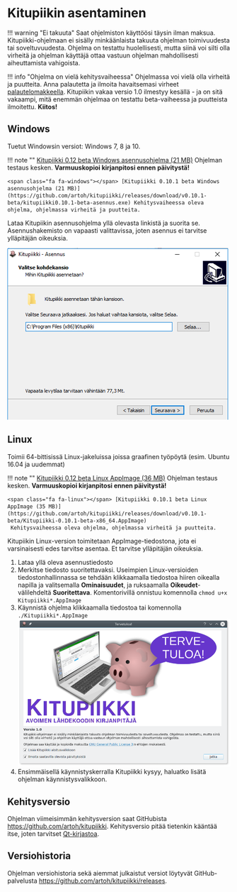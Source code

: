 # Kitupiikin asentaminen

!!! warning "Ei takuuta"
    Saat ohjelmiston käyttöösi täysin ilman maksua.
    Kitupiikki-ohjelmaan ei sisälly minkäänlaista takuuta ohjelman toimivuudesta tai soveltuvuudesta. Ohjelma on testattu huolellisesti, mutta siinä voi silti olla virheitä ja ohjelman käyttäjä ottaa vastuun ohjelman mahdollisesti aiheuttamista vahigoista.

!!! info "Ohjelma on vielä kehitysvaiheessa"
    Ohjelmassa voi vielä olla virheitä ja puutteita.
    Anna palautetta ja ilmoita havaitsemasi virheet [palautelomakkeella](https://form.jotformeu.com/73283959099374).
    Kitupiikin vakaa versio 1.0 ilmestyy kesällä - ja on sitä vakaampi, mitä enemmän ohjelmaa on testattu beta-vaiheessa ja puutteista ilmoitettu. **Kiitos!**

## Windows

Tuetut Windowsin versiot: Windows 7, 8 ja 10.

!!! note ""
    <span class="fa fa-windows"></span> [Kitupiikki 0.12 beta Windows asennusohjelma (21 MB)](https://github.com/artoh/kitupiikki/releases/download/v0.12.0-beta/kitupiikki0.12-beta-asennus.exe) <span class="fa fa-exclamation-triangle"></span> Ohjelman testaus kesken. **Varmuuskopioi kirjanpitosi ennen päivitystä!**

    <span class="fa fa-windows"></span> [Kitupiikki 0.10.1 beta Windows asennusohjelma (21 MB)](https://github.com/artoh/kitupiikki/releases/download/v0.10.1-beta/kitupiikki0.10.1-beta-asennus.exe) Kehitysvaiheessa oleva ohjelma, ohjelmassa virheitä ja puutteita.

Lataa Kitupiikin asennusohjelma yllä olevasta linkistä ja suorita se. Asennushakemisto on vapaasti valittavissa, joten asennus ei tarvitse ylläpitäjän oikeuksia.

![](images/asennus_hakemisto.png)

## Linux

Toimii 64-bittisissä Linux-jakeluissa joissa graafinen työpöytä (esim. Ubuntu 16.04 ja uudemmat)

!!! note ""
    <span class="fa fa-linux"></span> [Kitupiikki 0.12 beta Linux AppImage (36 MB)](https://github.com/artoh/kitupiikki/releases/download/v0.12.0-beta/Kitupiikki-0.12-beta-x86_64.AppImage) <span class="fa fa-exclamation-triangle"></span> Ohjelman testaus kesken. **Varmuuskopioi kirjanpitosi ennen päivitystä!**

    <span class="fa fa-linux"></span> [Kitupiikki 0.10.1 beta Linux AppImage (35 MB)](https://github.com/artoh/kitupiikki/releases/download/v0.10.1-beta/Kitupiikki-0.10.1-beta-x86_64.AppImage)
     Kehitysvaiheessa oleva ohjelma, ohjelmassa virheitä ja puutteita.

Kitupiikin Linux-version toimitetaan AppImage-tiedostona, jota ei varsinaisesti edes tarvitse asentaa. Et tarvitse ylläpitäjän oikeuksia.

1. Lataa yllä oleva asennustiedosto
2. Merkitse tiedosto suoritettavaksi. Useimpien Linux-versioiden tiedostonhallinnassa se tehdään klikkaamalla tiedostoa hiiren oikealla napilla ja valitsemalla **Ominaisuudet**, ja ruksaamalla **Oikeudet**-välilehdeltä **Suoritettava**. Komentorivillä onnistuu komennolla `chmod u+x Kitupiikki*.AppImage`
3. Käynnistä ohjelma klikkaamalla tiedostoa tai komennolla `./Kitupiikki*.AppImage`
   ![](images/tervetuloa.png)
4. Ensimmäisellä käynnistyskerralla Kitupiikki kysyy, haluatko lisätä ohjelman käynnistysvalikkoon.


## Kehitysversio

Ohjelman viimeisimmän kehitysversion saat GitHubista <https://github.com/artoh/kitupiikki>. Kehitysversio pitää tietenkin kääntää itse, joten tarvitset [Qt-kirjastoa](http://qt.io).

## Versiohistoria

Ohjelman versiohistoria sekä aiemmat julkaistut versiot löytyvät GitHub-palvelusta <https://github.com/artoh/kitupiikki/releases>.
